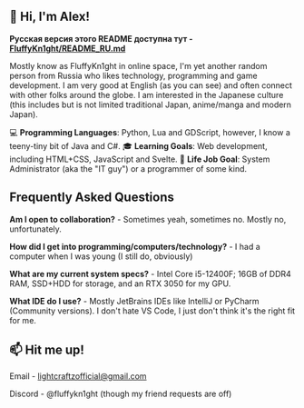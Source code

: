 ## 🦊 Hi, I'm Alex!

**Русская версия этого README доступна тут - [FluffyKn1ght/README_RU.md](https://github.com/FluffyKn1ght/FluffyKn1ght/blob/main/README_RU.md)**

Mostly know as FluffyKn1ght in online space, I'm yet another random person from Russia who likes technology, programming and game development. 
I am very good at English (as you can see) and often connect with other folks around the globe.
I am interested in the Japanese culture (this includes but is not limited traditional Japan, anime/manga and modern Japan).

💻 **Programming Languages**: Python, Lua and GDScript, however, I know a teeny-tiny bit of Java and C#.
🎓 **Learning Goals**: Web development, including HTML+CSS, JavaScript and Svelte.
💫 **Life Job Goal**: System Administrator (aka the "IT guy") or a programmer of some kind.

## Frequently Asked Questions
**Am I open to collaboration?** - Sometimes yeah, sometimes no. Mostly no, unfortunately.

**How did I get into programming/computers/technology?** - I had a computer when I was young (I still do, obviously)

**What are my current system specs?** - Intel Core i5-12400F; 16GB of DDR4 RAM, SSD+HDD for storage, and an RTX 3050 for my GPU.

**What IDE do I use?** - Mostly JetBrains IDEs like IntelliJ or PyCharm (Community versions). I don't hate VS Code, I just don't think it's the right fit for me.

## 📫 Hit me up!
Email - lightcraftzofficial@gmail.com

Discord - @fluffykn1ght (though my friend requests are off)
